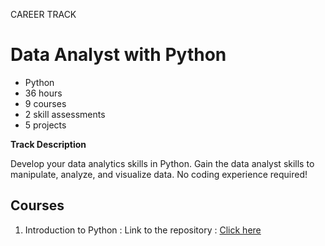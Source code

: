 CAREER TRACK

# Data Analyst with Python


* Python
* 36 hours
* 9 courses
* 2 skill assessments
* 5 projects



**Track Description**

Develop your data analytics skills in Python. Gain the data analyst skills to manipulate, analyze, and visualize data. No coding experience required!


## **Courses**

1) Introduction to Python :
  Link to the repository : [Click here](https://github.com/Lily010304/Introduction_To_Python)
